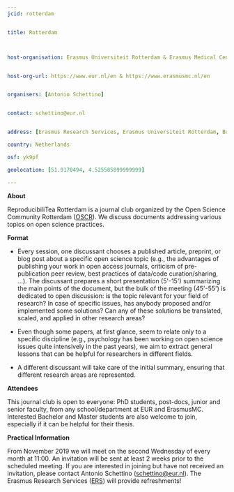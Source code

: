 ```yaml
---
jcid: rotterdam


title: Rotterdam 



host-organisation: Erasmus Universiteit Rotterdam & Erasmus Medical Center 


host-org-url: https://www.eur.nl/en & https://www.erasmusmc.nl/en


organisers: [Antonio Schettino] 


contact: schettino@eur.nl


address: [Erasmus Research Services, Erasmus Universiteit Rotterdam, Burgemeester Oudlaan 50, 3062 PA Rotterdam]

country: Netherlands

osf: yk9pf

geolocation: [51.9170494, 4.525585899999999]

---
```


**About**

ReproducibiliTea Rotterdam is a journal club organized by the Open Science Community Rotterdam ([OSCR](http://www.openscience-rotterdam.com/home/)). We discuss documents addressing various topics on open science practices.

**Format**

- Every session, one discussant chooses a published article, preprint, or blog post about a specific open science topic (e.g., the advantages of publishing your work in open access journals, criticism of pre-publication peer review, best practices of data/code curation/sharing, ...). The discussant prepares a short presentation (5'-15') summarizing the main points of the document, but the bulk of the meeting (45'-55') is dedicated to open discussion: is the topic relevant for your field of research? In case of specific issues, has anybody proposed and/or implemented some solutions? Can any of these solutions be translated, scaled, and applied in other research areas?

- Even though some papers, at first glance, seem to relate only to a specific discipline (e.g., psychology has been working on open science issues quite intensively in the past years), we aim to extract general lessons that can be helpful for researchers in different fields.

- A different discussant will take care of the initial summary, ensuring that different research areas are represented.

**Attendees**

This journal club is open to everyone: PhD students, post-docs, junior and senior faculty, from any school/department at EUR and ErasmusMC. Interested Bachelor and Master students are also welcome to join, especially if it can be helpful for their thesis.

**Practical Information**

From November 2019 we will meet on the second Wednesday of every month at 11:00. An invitation will be sent at least 2 weeks prior to the scheduled meeting. If you are interested in joining but have not received an invitation, please contact Antonio Schettino (schettino@eur.nl). The Erasmus Research Services ([ERS](https://www.eur.nl/onderzoek/research-services/erasmus-research-services)) will provide refreshments!

